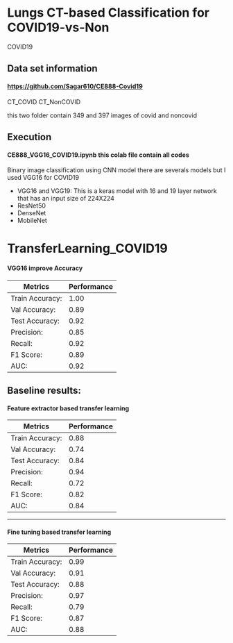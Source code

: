 # Lungs CT-based Classification for COVID19-vs-Non
COVID19

## Data set information

#### https://github.com/Sagar610/CE888-Covid19
CT_COVID
CT_NonCOVID

this two folder contain 349 and 397 images of covid and noncovid

## Execution

#### CE888_VGG16_COVID19.ipynb  this colab file contain all codes 

Binary image classification using CNN model 
there are severals models but I used VGG16 for COVID19
* VGG16 and VGG19: This is a keras model with 16 and 19 layer network that has an input size of 224X224
* ResNet50
* DenseNet
* MobileNet


# TransferLearning_COVID19

#### VGG16 improve Accuracy

|  Metrics |  Performance | 
|---|---|
|  Train Accuracy: | 1.00 |
|  Val Accuracy:   | 0.89 |
|  Test Accuracy:  | 0.92 |
|   Precision:     | 0.85 |
|   Recall:        | 0.92 |
| F1 Score:        | 0.89 |
| AUC:             | 0.92 |


## Baseline results:

#### Feature extractor based transfer learning

|  Metrics |  Performance | 
|---|---|
|  Train Accuracy: | 0.88 |
|  Val Accuracy:   | 0.74 |
|  Test Accuracy:  | 0.84 |
|   Precision:     | 0.94 |
|   Recall:        | 0.72 |
| F1 Score:        | 0.82 |
| AUC:             | 0.84 |

***

#### Fine tuning based transfer learning

|  Metrics |  Performance | 
|---|---|
|  Train Accuracy: | 0.99 |
|  Val Accuracy:   | 0.91 |
|  Test Accuracy:  | 0.88 |
|   Precision:     | 0.97 |
|   Recall:        | 0.79 |
| F1 Score:        | 0.87 |
| AUC:             | 0.88 |

